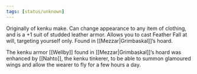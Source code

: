 ```yaml
---
tags: [status/unknown]
---
```


Originally of kenku make. Can change appearance to any item of clothing, and is a +1 suit of studded leather armor. Allows you to cast Feather Fall at will, targeting yourself only. Found in [[Mezzar|Grimbaskal]]’s hoard.

The kenku armor [[Wellby]] found in [[Mezzar|Grimbaskal]]’s hoard was enhanced by [[Nahto]], the kenku tinkerer, to be able to summon glamoured wings and allow the wearer to fly for a few hours a day. 
